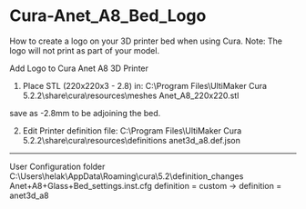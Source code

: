 # Cura-Anet_A8_Bed_Logo
How to create a logo on your 3D printer bed when using Cura. Note: The logo will not print as part of your model.

Add Logo to Cura Anet A8 3D Printer

1) Place STL (220x220x3 - 2.8) in:
C:\Program Files\UltiMaker Cura 5.2.2\share\cura\resources\meshes
Anet_A8_220x220.stl

save as -2.8mm to be adjoining the bed.

2) Edit Printer definition file:
C:\Program Files\UltiMaker Cura 5.2.2\share\cura\resources\definitions
anet3d_a8.def.json

************************************************
User Configuration folder
C:\Users\helak\AppData\Roaming\cura\5.2\definition_changes
Anet+A8+Glass+Bed_settings.inst.cfg
definition = custom -> definition = anet3d_a8
